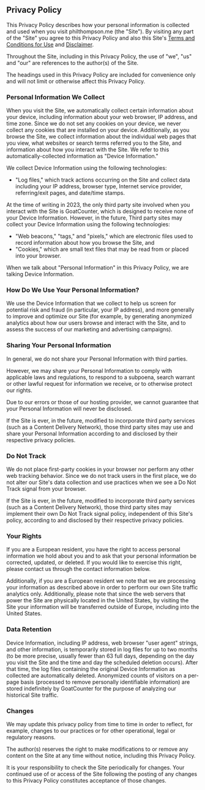 
[//]: # (gen-title: Privacy Policy)

[//]: # (gen-keywords: blog, privacy, policy)

[//]: # (gen-description: Privacy Policy — philthompson.me")

[//]: # (gen-meta-end)

## Privacy Policy

This Privacy Policy describes how your personal information is collected and used when you visit philthompson.me (the "Site").  By visiting any part of the "Site" you agree to this Privacy Policy and also this Site's [Terms and Conditions for Use](../terms) and [Disclaimer](../disclaimer).

Throughout the Site, including in this Privacy Policy, the use of "we", "us" and "our" are references to the author(s) of the Site.

The headings used in this Privacy Policy are included for convenience only and will not limit or otherwise affect this Privacy Policy.

### Personal Information We Collect

When you visit the Site, we automatically collect certain information about your device, including information about your web browser, IP address, and time zone.  Since we do not set any cookies on your device, we never collect any cookies that are installed on your device.  Additionally, as you browse the Site, we collect information about the individual web pages that you view, what websites or search terms referred you to the Site, and information about how you interact with the Site.  We refer to this automatically-collected information as "Device Information."

We collect Device Information using the following technologies:
    
* "Log files," which track actions occurring on the Site and collect data including your IP address, browser type, Internet service provider, referring/exit pages, and date/time stamps.

At the time of writing in 2023, the only third party site involved when you interact with the Site is GoatCounter, which is designed to receive none of your Device Information.  However, in the future, Third party sites may collect your Device Information using the following technologies:

* "Web beacons," "tags," and "pixels," which are electronic files used to record information about how you browse the Site, and
* "Cookies," which are small text files that may be read from or placed into your browser.

When we talk about "Personal Information" in this Privacy Policy, we are talking Device Information.

### How Do We Use Your Personal Information?

We use the Device Information that we collect to help us screen for potential risk and fraud (in particular, your IP address), and more generally to improve and optimize our Site (for example, by generating anonymized analytics about how our users browse and interact with the Site, and to assess the success of our marketing and advertising campaigns).

### Sharing Your Personal Information

In general, we do not share your Personal Information with third parties.

However, we may share your Personal Information to comply with applicable laws and regulations, to respond to a subpoena, search warrant or other lawful request for information we receive, or to otherwise protect our rights.

Due to our errors or those of our hosting provider, we cannot guarantee that your Personal Information will never be disclosed.

If the Site is ever, in the future, modified to incorporate third party services (such as a Content Delivery Network), those third party sites may use and share your Personal Information according to and disclosed by their respective privacy policies.

### Do Not Track

We do not place first-party cookies in your browser nor perform any other web tracking behavior.  Since we do not track users in the first place, we do not alter our Site's data collection and use practices when we see a Do Not Track signal from your browser.

If the Site is ever, in the future, modified to incorporate third party services (such as a Content Delivery Network), those third party sites may implement their own Do Not Track signal policy, independent of this Site's policy, according to and disclosed by their respective privacy policies.

### Your Rights

If you are a European resident, you have the right to access personal information we hold about you and to ask that your personal information be corrected, updated, or deleted. If you would like to exercise this right, please contact us through the contact information below.

Additionally, if you are a European resident we note that we are processing your information as described above in order to perform our own Site traffic analytics only.  Additionally, please note that since the web servers that power the Site are physically located in the United States, by visiting the Site your information will be transferred outside of Europe, including into the United States.

### Data Retention

Device Information, including IP address, web browser "user agent" strings, and other information, is temporarily stored in log files for up to two months (to be more precise, usually fewer than 63 full days, depending on the day you visit the Site and the time and day the scheduled deletion occurs).  After that time, the log files containing the original Device Information as collected are automatically deleted.  Anonymized counts of visitors on a per-page basis (processed to remove personally identifiable information) are stored indefinitely by GoatCounter for the purpose of analyzing our historical Site traffic.

### Changes

We may update this privacy policy from time to time in order to reflect, for example, changes to our practices or for other operational, legal or regulatory reasons.

The author(s) reserves the right to make modifications to or remove any content on the Site at any time without notice, including this Privacy Policy.

It is your responsibility to check the Site periodically for changes.  Your continued use of or access of the Site following the posting of any changes to this Privacy Policy constitutes acceptance of those changes.
